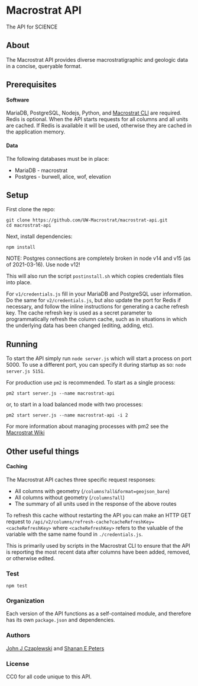 # Macrostrat API
The API for SCIENCE

## About
The Macrostrat API provides diverse macrostratigraphic and geologic data in a concise, queryable format.

## Prerequisites
#### Software
MariaDB, PostgreSQL, Nodejs, Python, and [Macrostrat CLI](https://github.com/UW-Macrostrat/utils) are required. Redis is optional. When the API starts requests for all columns and all units are cached. If Redis is available it will be used, otherwise they are cached in the application memory.

#### Data
The following databases must be in place:  
+ MariaDB - macrostrat
+ Postgres - burwell, alice, wof, elevation

## Setup

First clone the repo:
````
git clone https://github.com/UW-Macrostrat/macrostrat-api.git
cd macrostrat-api
````

Next, install dependencies:
````
npm install
````
NOTE: Postgres connections are completely broken in node v14 and v15 (as of 2021-03-16). Use node v12!

This will also run the script `postinstall.sh` which copies credentials files into place.

For `v1/credentials.js` fill in your MariaDB and PostgreSQL user information. Do the same for `v2/credentials.js`, but also update the port for Redis if necessary, and follow the inline instructions for generating a cache refresh key. The cache refresh key is used as a secret parameter to programmatically refresh the column cache, such as in situations in which the underlying data has been changed (editing, adding, etc).

## Running
To start the API simply run `node server.js` which will start a process on port 5000. To use a different port, you can specify it during startup as so: `node server.js 5151`.

For production use `pm2` is recommended. To start as a single process:
````
pm2 start server.js --name macrostrat-api
````

or, to start in a load balanced mode with two processes:
````
pm2 start server.js --name macrostrat-api -i 2
````

For more information about managing processes with pm2 see the [Macrostrat Wiki](https://github.com/UW-Macrostrat/lab/wiki/Nodejs-based-application-management)


## Other useful things

#### Caching
The Macrostrat API caches three specific request responses:
  + All columns with geometry (`/columns?all&format=geojson_bare`)
  + All columns without geometry (`/columns?all`)
  + The summary of all units used in the response of the above routes

To refresh this cache without restarting the API you can make an HTTP GET
request to `/api/v2/columns/refresh-cache?cacheRefreshKey=<cacheRefreshKey>`
where `<cacheRefreshKey>` refers to the valuable of the variable with the same
name found in `./credentials.js`.

This is primarily used by scripts in the Macrostrat CLI to ensure that the API
is reporting the most recent data after columns have been added, removed, or
otherwise edited.



### Test
````
npm test
````


### Organization
Each version of the API functions as a self-contained module, and therefore has its own ````package.json```` and dependencies.

### Authors
[John J Czaplewski](https://github.com/jczaplew) and [Shanan E Peters](http://strata.geoglogy.wisc.edu)

### License
CC0 for all code unique to this API.
